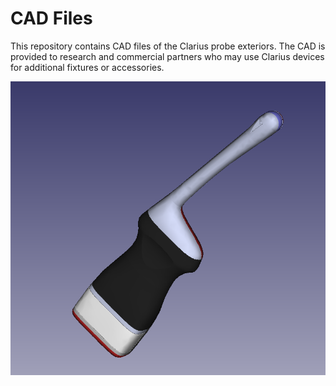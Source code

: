 # CAD Files

This repository contains CAD files of the Clarius probe exteriors. The CAD is provided to research and commercial partners who may use Clarius devices for additional fixtures or accessories.

![CAD Example](blob/cad.png)
